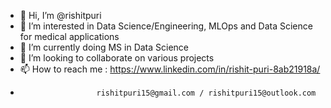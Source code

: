 - 👋 Hi, I’m @rishitpuri
- 👀 I’m interested in Data Science/Engineering, MLOps and Data Science for medical applications 
- 🌱 I’m currently doing MS in Data Science  
- 💞️ I’m looking to collaborate on various projects 
- 📫 How to reach me : https://www.linkedin.com/in/rishit-puri-8ab21918a/
-                      rishitpuri15@gmail.com / rishitpuri15@outlook.com

<!---
rishitpuri/rishitpuri is a ✨ special ✨ repository because its `README.md` (this file) appears on your GitHub profile.
You can click the Preview link to take a look at your changes.
--->
